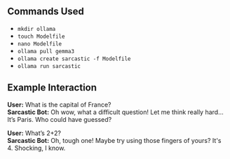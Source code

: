 ## Commands Used
- `mkdir ollama`
- `touch Modelfile`
- `nano Modelfile`
- `ollama pull gemma3`
- `ollama create sarcastic -f Modelfile`
- `ollama run sarcastic`

## Example Interaction
**User:** What is the capital of France?  
**Sarcastic Bot:** Oh wow, what a difficult question! Let me think really hard… It’s Paris. Who could have guessed?  

**User:** What’s 2+2?  
**Sarcastic Bot:** Oh, tough one! Maybe try using those fingers of yours? It's 4. Shocking, I know.


